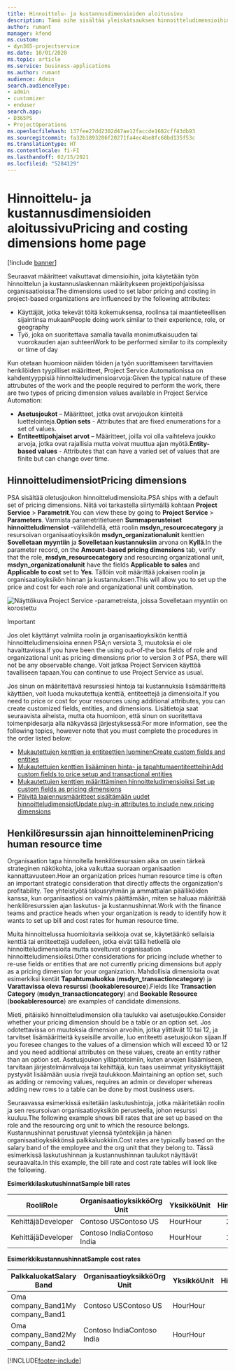 ```yaml
---
title: Hinnoittelu- ja kustannusdimensioiden aloitussivu
description: Tämä aihe sisältää yleiskatsauksen hinnoitteludimensioihin.
author: rumant
manager: kfend
ms.custom:
- dyn365-projectservice
ms.date: 10/01/2020
ms.topic: article
ms.service: business-applications
ms.author: rumant
audience: Admin
search.audienceType:
- admin
- customizer
- enduser
search.app:
- D365PS
- ProjectOperations
ms.openlocfilehash: 137fee27dd2302d47ae12faccde1682cff43db93
ms.sourcegitcommit: fa32b1893286f20271fa4ec4be8fc68bd135f53c
ms.translationtype: HT
ms.contentlocale: fi-FI
ms.lasthandoff: 02/15/2021
ms.locfileid: "5284129"
---
```

# <a name="pricing-and-costing-dimensions-home-page"></a><span data-ttu-id="0e850-103">Hinnoittelu- ja kustannusdimensioiden aloitussivu</span><span class="sxs-lookup"><span data-stu-id="0e850-103">Pricing and costing dimensions home page</span></span>

[!include [banner](../includes/psa-now-project-operations.md)]

<span data-ttu-id="0e850-104">Seuraavat määritteet vaikuttavat dimensioihin, joita käytetään työn hinnoittelun ja kustannuslaskennan määritykseen projektipohjaisissa organisaatioissa:</span><span class="sxs-lookup"><span data-stu-id="0e850-104">The dimensions used to set labor pricing and costing in project-based organizations are influenced by the following attributes:</span></span>

- <span data-ttu-id="0e850-105">Käyttäjät, jotka tekevät töitä kokemuksensa, roolinsa tai maantieteellisen sijaintinsa mukaan</span><span class="sxs-lookup"><span data-stu-id="0e850-105">People doing work similar to their experience, role, or geography</span></span>
- <span data-ttu-id="0e850-106">Työ, joka on suoritettava samalla tavalla monimutkaisuuden tai vuorokauden ajan suhteen</span><span class="sxs-lookup"><span data-stu-id="0e850-106">Work to be performed similar to its complexity or time of day</span></span>

<span data-ttu-id="0e850-107">Kun otetaan huomioon näiden töiden ja työn suorittamiseen tarvittavien henkilöiden tyypilliset määritteet, Project Service Automationissa on kahdentyyppisiä hinnoitteludimensioarvoja:</span><span class="sxs-lookup"><span data-stu-id="0e850-107">Given the typical nature of these attrubutes of the work and the people required to perform the work, there are two types of pricing dimension values available in Project Service Automation:</span></span> 

- <span data-ttu-id="0e850-108">**Asetusjoukot** – Määritteet, jotka ovat arvojoukon kiinteitä luettelointeja.</span><span class="sxs-lookup"><span data-stu-id="0e850-108">**Option sets** - Attributes that are fixed enumerations for a set of values.</span></span>
- <span data-ttu-id="0e850-109">**Entiteettipohjaiset arvot** – Määritteet, joilla voi olla vaihteleva joukko arvoja, jotka ovat rajallisia mutta voivat muuttua ajan myötä.</span><span class="sxs-lookup"><span data-stu-id="0e850-109">**Entity-based values** - Attributes that can have a varied set of values that are finite but can change over time.</span></span>

## <a name="pricing-dimensions"></a><span data-ttu-id="0e850-110">Hinnoitteludimensiot</span><span class="sxs-lookup"><span data-stu-id="0e850-110">Pricing dimensions</span></span>

<span data-ttu-id="0e850-111">PSA sisältää oletusjoukon hinnoitteludimensioita.</span><span class="sxs-lookup"><span data-stu-id="0e850-111">PSA ships with a default set of pricing dimensions.</span></span> <span data-ttu-id="0e850-112">Niitä voi tarkastella siirtymällä kohtaan **Project Service** > **Parametrit**.</span><span class="sxs-lookup"><span data-stu-id="0e850-112">You can view these by going to **Project Service** > **Parameters**.</span></span> <span data-ttu-id="0e850-113">Varmista parametritietueen **Summaperusteiset hinnoitteludimensiot** -välilehdellä, että roolin **msdyn_resourcecategory** ja resursoivan organisaatioyksikön **msdyn_organizationalunit** kenttien **Sovelletaan myyntiin** ja **Sovelletaan kustannuksiin** arvona on **Kyllä**.</span><span class="sxs-lookup"><span data-stu-id="0e850-113">In the parameter record, on the **Amount-based pricing dimensions** tab, verify that the role, **msdyn_resourcecategory** and resourcing organizational unit, **msdyn_organizationalunit** have the fields **Applicable to sales** and **Applicable to cost** set to **Yes**.</span></span> <span data-ttu-id="0e850-114">Tällöin voit määrittää jokaisen roolin ja organisaatioyksikön hinnan ja kustannuksen.</span><span class="sxs-lookup"><span data-stu-id="0e850-114">This will allow you to set up the price and cost for each role and organizational unit combination.</span></span>

![Näyttökuva Project Service -parametreista, joissa Sovelletaan myyntiin on korostettu](media/PS-OOB-parameters.png)

> [!IMPORTANT]
> <span data-ttu-id="0e850-116">Jos olet käyttänyt valmiita roolin ja organisaatioyksikön kenttiä hinnoitteludimensioina ennen PSA;n versiota 3, muutoksia ei ole havaittavissa.</span><span class="sxs-lookup"><span data-stu-id="0e850-116">If you have been the using out-of-the box fields of role and organizational unit as pricing dimensions prior to version 3 of PSA, there will not be any observable change.</span></span> <span data-ttu-id="0e850-117">Voit jatkaa Project Servicen käyttöä tavalliseen tapaan.</span><span class="sxs-lookup"><span data-stu-id="0e850-117">You can continue to use Project Service as usual.</span></span> 

<span data-ttu-id="0e850-118">Jos sinun on määritettävä resurssiesi hintoja tai kustannuksia lisämääritteitä käyttäen, voit luoda mukautettuja kenttiä, entiteettejä ja dimensioita.</span><span class="sxs-lookup"><span data-stu-id="0e850-118">If you need to price or cost for your resources using additional attributes, you can create customized fields, entities, and dimensions.</span></span> <span data-ttu-id="0e850-119">Lisätietoja saat seuraavista aiheista, mutta ota huomioon, että sinun on suoritettava toimenpidesarja alla näkyvässä järjestyksessä:</span><span class="sxs-lookup"><span data-stu-id="0e850-119">For more information, see the following topics, however note that you must complete the procedures in the order listed below:</span></span>

- [<span data-ttu-id="0e850-120">Mukautettujen kenttien ja entiteettien luominen</span><span class="sxs-lookup"><span data-stu-id="0e850-120">Create custom fields and entities</span></span>](create-custom-fields-entities.md)
- [<span data-ttu-id="0e850-121">Mukautettujen kenttien lisääminen hinta- ja tapahtumaentiteetteihin</span><span class="sxs-lookup"><span data-stu-id="0e850-121">Add custom fields to price setup and transactional entities</span></span>](field-references.md)
- [<span data-ttu-id="0e850-122">Mukautettujen kenttien määrittäminen hinnoitteludimensioiksi </span><span class="sxs-lookup"><span data-stu-id="0e850-122">Set up custom fields as pricing dimensions</span></span>](set-up-pricing-dimensions.md)
- [<span data-ttu-id="0e850-123">Päivitä laajennusmääritteet sisältämään uudet hinnoitteludimensiot</span><span class="sxs-lookup"><span data-stu-id="0e850-123">Update plug-in attributes to include new pricing dimensions</span></span>](update-plug-in-attributes.md)

## <a name="pricing-human-resource-time"></a><span data-ttu-id="0e850-124">Henkilöresurssin ajan hinnoitteleminen</span><span class="sxs-lookup"><span data-stu-id="0e850-124">Pricing human resource time</span></span>
<span data-ttu-id="0e850-125">Organisaation tapa hinnoitella henkilöresurssien aika on usein tärkeä strateginen näkökohta, joka vaikuttaa suoraan organisaation kannattavuuteen.</span><span class="sxs-lookup"><span data-stu-id="0e850-125">How an organization prices human resource time is often an important strategic consideration that directly affects the organization's profitability.</span></span> <span data-ttu-id="0e850-126">Tee yhteistyötä talousryhmän ja ammattialan päälliköiden kanssa, kun organisaatiosi on valmis päättämään, miten se haluaa määrittää henkilöresurssien ajan laskutus- ja kustannushinnat.</span><span class="sxs-lookup"><span data-stu-id="0e850-126">Work with the finance teams and practice heads when your organization is ready to identify how it wants to set up bill and cost rates for human resource time.</span></span>

<span data-ttu-id="0e850-127">Muita hinnoittelussa huomioitavia seikkoja ovat se, käytetäänkö sellaisia kenttiä tai entiteettejä uudelleen, jotka eivät tällä hetkellä ole hinnoitteludimensioita mutta soveltuvat organisaation hinnoitteludimensioiksi.</span><span class="sxs-lookup"><span data-stu-id="0e850-127">Other considerations for pricing include whether to re-use fields or entities that are not currently pricing dimensions but apply as a pricing dimension for your organization.</span></span> <span data-ttu-id="0e850-128">Mahdollisia dimensioita ovat esimerkiksi kentät **Tapahtumaluokka** (**msdyn_transactioncategory**) ja **Varattavissa oleva resurssi** (**bookableresource**).</span><span class="sxs-lookup"><span data-stu-id="0e850-128">Fields like **Transaction Category** (**msdyn_transactioncategory**) and **Bookable Resource** (**bookableresource**) are examples of candidate dimensions.</span></span> 

<span data-ttu-id="0e850-129">Mieti, pitäisikö hinnoitteludimension olla taulukko vai asetusjoukko.</span><span class="sxs-lookup"><span data-stu-id="0e850-129">Consider whether your pricing dimension should be a table or an option set.</span></span> <span data-ttu-id="0e850-130">Jos odotettavissa on muutoksia dimension arvoihin, jotka ylittävät 10 tai 12, ja tarvitset lisämääritteitä kyseisille arvoille, luo entiteetti asetusjoukon sijaan.</span><span class="sxs-lookup"><span data-stu-id="0e850-130">If you foresee changes to the values of a dimension which will exceed 10 or 12 and you need additional attributes on these values, create an entity rather than an option set.</span></span> <span data-ttu-id="0e850-131">Asetusjoukon ylläpitotoimiin, kuten arvojen lisäämiseen, tarvitaan järjestelmänvalvoja tai kehittäjä, kun taas useimmat yrityskäyttäjät pystyvät lisäämään uusia rivejä taulukkoon.</span><span class="sxs-lookup"><span data-stu-id="0e850-131">Maintaining an option set, such as adding or removing values, requires an admin or developer whereas adding new rows to a table can be done by most business users.</span></span>

<span data-ttu-id="0e850-132">Seuraavassa esimerkissä esitetään laskutushintoja, jotka määritetään roolin ja sen resursoivan organisaatioyksikön perusteella, johon resurssi kuuluu.</span><span class="sxs-lookup"><span data-stu-id="0e850-132">The following example shows bill rates that are set up based on the role and the resourcing org unit to which the resource belongs.</span></span> <span data-ttu-id="0e850-133">Kustannushinnat perustuvat yleensä työntekijän ja hänen organisaatioyksikkönsä palkkaluokkiin.</span><span class="sxs-lookup"><span data-stu-id="0e850-133">Cost rates are typically based on the salary band of the employee and the org unit that they belong to.</span></span> <span data-ttu-id="0e850-134">Tässä esimerkissä laskutushinnan ja kustannushinnan taulukot näyttävät seuraavalta.</span><span class="sxs-lookup"><span data-stu-id="0e850-134">In this example, the bill rate and cost rate tables will look like the following.</span></span>

<span data-ttu-id="0e850-135">**Esimerkkilaskutushinnat**</span><span class="sxs-lookup"><span data-stu-id="0e850-135">**Sample bill rates**</span></span>

| <span data-ttu-id="0e850-136">Rooli</span><span class="sxs-lookup"><span data-stu-id="0e850-136">Role</span></span>        | <span data-ttu-id="0e850-137">Organisaatioyksikkö</span><span class="sxs-lookup"><span data-stu-id="0e850-137">Org Unit</span></span>    |<span data-ttu-id="0e850-138">Yksikkö</span><span class="sxs-lookup"><span data-stu-id="0e850-138">Unit</span></span>      |<span data-ttu-id="0e850-139">Hinta</span><span class="sxs-lookup"><span data-stu-id="0e850-139">Price</span></span>      |<span data-ttu-id="0e850-140">Valuutta</span><span class="sxs-lookup"><span data-stu-id="0e850-140">Currency</span></span>  |
| ------------|-------------|----------|----------:|----------|
| <span data-ttu-id="0e850-141">Kehittäjä</span><span class="sxs-lookup"><span data-stu-id="0e850-141">Developer</span></span>   | <span data-ttu-id="0e850-142">Contoso US</span><span class="sxs-lookup"><span data-stu-id="0e850-142">Contoso US</span></span>  |<span data-ttu-id="0e850-143">Hour</span><span class="sxs-lookup"><span data-stu-id="0e850-143">Hour</span></span> | <span data-ttu-id="0e850-144">200</span><span class="sxs-lookup"><span data-stu-id="0e850-144">200</span></span>|<span data-ttu-id="0e850-145">USD</span><span class="sxs-lookup"><span data-stu-id="0e850-145">USD</span></span>     |
| <span data-ttu-id="0e850-146">Kehittäjä</span><span class="sxs-lookup"><span data-stu-id="0e850-146">Developer</span></span>   | <span data-ttu-id="0e850-147">Contoso India</span><span class="sxs-lookup"><span data-stu-id="0e850-147">Contoso India</span></span> |<span data-ttu-id="0e850-148">Hour</span><span class="sxs-lookup"><span data-stu-id="0e850-148">Hour</span></span>|   <span data-ttu-id="0e850-149">112</span><span class="sxs-lookup"><span data-stu-id="0e850-149">112</span></span>|<span data-ttu-id="0e850-150">USD</span><span class="sxs-lookup"><span data-stu-id="0e850-150">USD</span></span>     |


<span data-ttu-id="0e850-151">**Esimerkkikustannushinnat**</span><span class="sxs-lookup"><span data-stu-id="0e850-151">**Sample cost rates**</span></span>

| <span data-ttu-id="0e850-152">Palkkaluokat</span><span class="sxs-lookup"><span data-stu-id="0e850-152">Salary Band</span></span>     | <span data-ttu-id="0e850-153">Organisaatioyksikkö</span><span class="sxs-lookup"><span data-stu-id="0e850-153">Org Unit</span></span>    |<span data-ttu-id="0e850-154">Yksikkö</span><span class="sxs-lookup"><span data-stu-id="0e850-154">Unit</span></span>      |<span data-ttu-id="0e850-155">Hinta</span><span class="sxs-lookup"><span data-stu-id="0e850-155">Price</span></span>      |<span data-ttu-id="0e850-156">Valuutta</span><span class="sxs-lookup"><span data-stu-id="0e850-156">Currency</span></span>  |
| ----------------|-------------|----------|----------:|----------|
| <span data-ttu-id="0e850-157">Oma company_Band1</span><span class="sxs-lookup"><span data-stu-id="0e850-157">My company_Band1</span></span> | <span data-ttu-id="0e850-158">Contoso US</span><span class="sxs-lookup"><span data-stu-id="0e850-158">Contoso US</span></span>  |<span data-ttu-id="0e850-159">Hour</span><span class="sxs-lookup"><span data-stu-id="0e850-159">Hour</span></span> | <span data-ttu-id="0e850-160">145</span><span class="sxs-lookup"><span data-stu-id="0e850-160">145</span></span>|<span data-ttu-id="0e850-161">USD</span><span class="sxs-lookup"><span data-stu-id="0e850-161">USD</span></span>     |
| <span data-ttu-id="0e850-162">Oma company_Band2</span><span class="sxs-lookup"><span data-stu-id="0e850-162">My company_Band2</span></span> | <span data-ttu-id="0e850-163">Contoso India</span><span class="sxs-lookup"><span data-stu-id="0e850-163">Contoso India</span></span> |<span data-ttu-id="0e850-164">Hour</span><span class="sxs-lookup"><span data-stu-id="0e850-164">Hour</span></span>|   <span data-ttu-id="0e850-165">67</span><span class="sxs-lookup"><span data-stu-id="0e850-165">67</span></span>|<span data-ttu-id="0e850-166">USD</span><span class="sxs-lookup"><span data-stu-id="0e850-166">USD</span></span>     |


[!INCLUDE[footer-include](../includes/footer-banner.md)]
